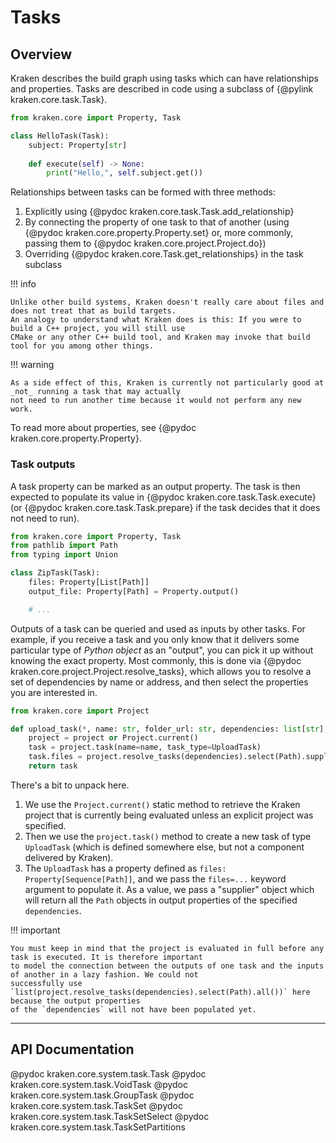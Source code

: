 # Tasks

## Overview

Kraken describes the build graph using tasks which can have relationships and properties. Tasks are
described in code using a subclass of {@pylink kraken.core.task.Task}.

```py title="hello_task.py"
from kraken.core import Property, Task

class HelloTask(Task):
    subject: Property[str]
    
    def execute(self) -> None:
        print("Hello,", self.subject.get())
```

Relationships between tasks can be formed with three methods:

1. Explicitly using {@pydoc kraken.core.task.Task.add_relationship}
2. By connecting the property of one task to that of another (using {@pydoc kraken.core.property.Property.set} or,
   more commonly, passing them to {@pydoc kraken.core.project.Project.do})
3. Overriding {@pydoc kraken.core.Task.get_relationships} in the task subclass

!!! info

    Unlike other build systems, Kraken doesn't really care about files and does not treat that as build targets.
    An analogy to understand what Kraken does is this: If you were to build a C++ project, you will still use
    CMake or any other C++ build tool, and Kraken may invoke that build tool for you among other things.

!!! warning

    As a side effect of this, Kraken is currently not particularly good at _not_ running a task that may actually
    not need to run another time because it would not perform any new work.

To read more about properties, see {@pydoc kraken.core.property.Property}.

### Task outputs

A task property can be marked as an output property. The task is then expected to populate its value in
{@pydoc kraken.core.task.Task.execute} (or {@pydoc kraken.core.task.Task.prepare} if the task decides that
it does not need to run).

```py title="zip_task.py"
from kraken.core import Property, Task
from pathlib import Path
from typing import Union

class ZipTask(Task):
    files: Property[List[Path]]
    output_file: Property[Path] = Property.output()

    # ...
```

Outputs of a task can be queried and used as inputs by other tasks. For example, if you receive a task and you only
know that it delivers some particular type of *Python object* as an "output", you can pick it up without knowing the
exact property. Most commonly, this is done via {@pydoc kraken.core.project.Project.resolve_tasks}, which allows you to
resolve a set of dependencies by name or address, and then select the properties you are interested in.

```py title="upload_task.py"
from kraken.core import Project

def upload_task(*, name: str, folder_url: str, dependencies: list[str], project: Project | None) -> UploadTask:
    project = project or Project.current()
    task = project.task(name=name, task_type=UploadTask)
    task.files = project.resolve_tasks(dependencies).select(Path).supplier()
    return task
```

There's a bit to unpack here.

1. We use the `Project.current()` static method to retrieve the Kraken project that
    is currently being evaluated unless an explicit project was specified.
2. Then we use the `project.task()` method to create a new task of type `UploadTask` (which is defined
    somewhere else, but not a component delivered by Kraken).
3. The `UploadTask` has a property defined as `files: Property[Sequence[Path]]`, and we pass the `files=...`
    keyword argument to populate it. As a value, we pass a "supplier" object which will return all the `Path`
    objects in output properties of the specified `dependencies`.

!!! important

    You must keep in mind that the project is evaluated in full before any task is executed. It is therefore important
    to model the connection between the outputs of one task and the inputs of another in a lazy fashion. We could not
    successfully use `list(project.resolve_tasks(dependencies).select(Path).all())` here because the output properties
    of the `dependencies` will not have been populated yet.

---

## API Documentation

@pydoc kraken.core.system.task.Task
@pydoc kraken.core.system.task.VoidTask
@pydoc kraken.core.system.task.GroupTask
@pydoc kraken.core.system.task.TaskSet
@pydoc kraken.core.system.task.TaskSetSelect
@pydoc kraken.core.system.task.TaskSetPartitions
